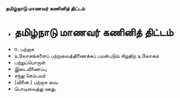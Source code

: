 **தமிழ்நாடு மாணவர் கணினித் திட்டம்**
- # தமிழ்நாடு மாணவர் கணினித் திட்டம்
- n. பற்றாசு
- உலோகங்களைப் பற்றவைத்திணைக்கப் பயன்படும் சிறுதிற உலோகம்
- பற்றுப்பொருள்
- இடையிணைப்பு
- சந்து செய்பவர்
- (வினை.) பற்றாசு வை
- பொடிவைத்து ஊது.

